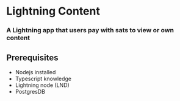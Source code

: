 # Lightning Content

### A Lightning app that users pay with sats to view or own content

## Prerequisites

 - Nodejs installed
 - Typescript knowledge
 - Lightning node (LND) 
 - PostgresDB